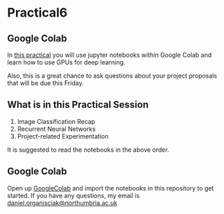 # Practical6 


## Google Colab
In [this practical](https://github.com/KF5012-AI2020/Practical6) you will use jupyter notebooks within Google Colab and learn how to use GPUs for deep learning.

Also, this is a great chance to ask questions about your project proposals that will be due this Friday. 


## What is in this Practical Session
1. Image Classification Recap
2. Recurrent Neural Networks
3. Project-related Experimentation

It is suggested to read the notebooks in the above order. 

## Google Colab
Open up [GoogleColab](https://colab.research.google.com/) and import the notebooks in this repository to get started. 
If you have any questions, my email is daniel.organisciak@northumbria.ac.uk
